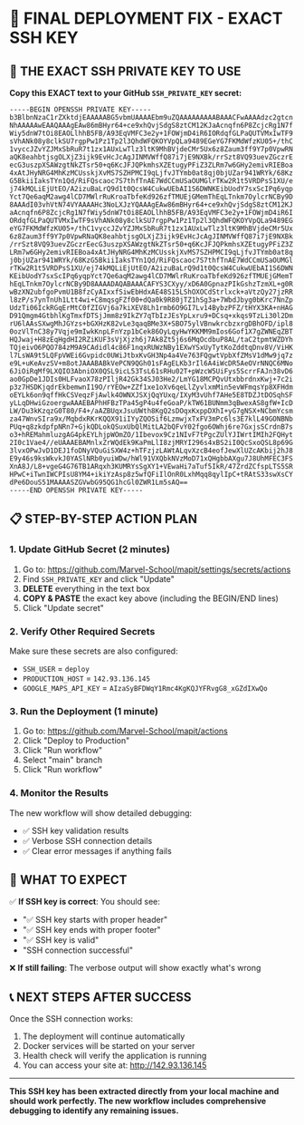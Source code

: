 # 🚀 FINAL DEPLOYMENT FIX - EXACT SSH KEY

## 🎯 **THE EXACT SSH PRIVATE KEY TO USE**

**Copy this EXACT text to your GitHub `SSH_PRIVATE_KEY` secret:**

```
-----BEGIN OPENSSH PRIVATE KEY-----
b3BlbnNzaC1rZXktdjEAAAAABG5vbmUAAAAEbm9uZQAAAAAAAAABAAACFwAAAAdzc2gtcn
NhAAAAAwEAAQAAAgEAw86mBHyr64+ce9xhQvjSdgS8ztCM12KJaAcnqfn6P8ZcjcRg1N7f
Wiy5dnW7tOi8EAOLlhhB5FB/A93EqVMFC3e2y+1FOWjmD4iR6IORdqfGLPaQUTVMxIwTF9
sVhANk08y8clkSU7rgpPw1Pz1Tp2l3QhdWFQKOYVpQLa9489EGeYG7FKMdWfzKU05+/thC
1vyccJZvYZJMxSbRuR7t1zx1AUxLwTlz3ltK9MhBVjdeCMr5Ux6z8Zaum3ff9Y7p0VpwRN
aQK8eahbtjsgOLXjZ3ijk9EvHcJcAgJINMVWffQ87i7jE9NXBk/rrSzt8VQ93uevZGczrE
ecG3uszpXSAWzgtNkZTsr50+q6KcJFJQPkmhsXZEtugyPFiZ3ZLRm7w6GHy2emivRIEBoa
4xAtJHyNRG4MhKzMCUsskjXvMS7SZHPMCI9qLjfvJTYmb0at8qj0bjUZar941WRYk/68Kz
G5BkiiIaksTYn1Qd/RiFQscaoc7S7thfTnAE7WdCCmUSaOUMGlrTKw2R1t5VRDPsS1XU/e
j74kMQLiEjUtEO/A2izuBaLrQ9d1t0QcsW4CukwUEbAI1S6DWNKEibUodY7sxScIPq6yqp
Yct7Qe6aqM2awg4lCD7MWlrRuKroaTbfeKd926zfTMUEjGMemThEqLTnkm7OylcrNCBy9D
8AAAdI03vhVtN74VYAAAAHc3NoLXJzYQAAAgEAw86mBHyr64+ce9xhQvjSdgS8ztCM12KJ
aAcnqfn6P8ZcjcRg1N7fWiy5dnW7tOi8EAOLlhhB5FB/A93EqVMFC3e2y+1FOWjmD4iR6I
ORdqfGLPaQUTVMxIwTF9sVhANk08y8clkSU7rgpPw1Pz1Tp2l3QhdWFQKOYVpQLa9489EG
eYG7FKMdWfzKU05+/thC1vyccJZvYZJMxSbRuR7t1zx1AUxLwTlz3ltK9MhBVjdeCMr5Ux
6z8Zaum3ff9Y7p0VpwRNaQK8eahbtjsgOLXjZ3ijk9EvHcJcAgJINMVWffQ87i7jE9NXBk
/rrSzt8VQ93uevZGczrEecG3uszpXSAWzgtNkZTsr50+q6KcJFJQPkmhsXZEtugyPFiZ3Z
LRm7w6GHy2emivRIEBoa4xAtJHyNRG4MhKzMCUsskjXvMS7SZHPMCI9qLjfvJTYmb0at8q
j0bjUZar941WRYk/68KzG5BkiiIaksTYn1Qd/RiFQscaoc7S7thfTnAE7WdCCmUSaOUMGl
rTKw2R1t5VRDPsS1XU/ej74kMQLiEjUtEO/A2izuBaLrQ9d1t0QcsW4CukwUEbAI1S6DWN
KEibUodY7sxScIPq6yqpYct7Qe6aqM2awg4lCD7MWlrRuKroaTbfeKd926zfTMUEjGMemT
hEqLTnkm7OylcrNCBy9D8AAAADAQABAAACAFYS3CXyy/xD6A0GpnazPIkGshzTzmXL+g0R
wBzXN2ubfgoPvmU1B8fzCyAIxxfSiwEbHdxAE48S15LShOXOCdStrlxck+aVtzQy27jzRR
l8zP/s7ynTnUh1Ltt4wi+C8mqsgFZf00+dQa0k9R80jTZ1hSg3a+7WbdJbyg0bKrc7NnZp
UdzTi06IckRGqErMtC0fZIGVj6a7kiXEV8Lh1rmb6O9GI7Lv14BybzPFZ/tHYX3KA+nHAG
D91Qmgm4GtbhlKgTmxfDTSjJmm8z9IkZY7qTbIzJEsYpLxru9+DCsq+xkqs9TzLi30l2Dm
rU6lAAsSXwgMhJGYzs+bGXHzK82vLe3qaqBMe3X+SBO75ylVBnwkrcbzxrgDBhOFD/ipl8
0ozVlTnC38y7Vqje9mIwkKnpLFnYzp1bCek86OyLqyHwYKKMM9mIos6Gof1X7gZWNEqZBT
HQJwaj+H8zEqHgdHI2RZiKUF3sVjXjzh6j7Ak8Zt5j6s6MqOcdbuP8AL/taC2tpmtWZDYh
TQjeivO6PQO784zM9A9CAdidl4c86F1nqxRUWzNBy1EXwYSxUyTytKoZddtqDnv8V/ViHK
l7LsWA9t5LQFpVWEi6Gvpidc0UWiJtbxKvGH3Np4a4Ve763FQgwtVpbXfZMsV1dMw9jq7z
e9L+uKeAvzSV+m8otJAAABABkVePCN9QGh01sFAgELKb3rIl6A4iWcDR5AeOVrNNQC6MNo
6JiOiRqMf9LXQIO3AbniOX0QSL9icL53TsL61sRHu02T+pWzcW5UiFys5ScrrFAJn38vD6
ao0GpDe1JDIs0HLFvaoX78zPIljR42Gk34SJ03He2/LmYG18MCPQvUtxbbrdnxKwj+7c2i
p3z7HSDKjqdrEkbemwnI19O/rYEOw+ZZf1xe1oXv6qeLlZyvlxmMin5evWFmqsYp8XFHdm
oEYLk6on9qffHkCSVeqzFjAwlk4OWNXJSXjQqYUxq/IXyM3vUhf7AHe5E8TDZJtDOSqhSF
yLLqDHwiGzoergwAAAEBAPhHFBzTPa45gP4u4feGoaP/kTW61BUNmm3qBwexAS8gfW+IcD
LW/Du3kKzqzG0T80/F4+/aAZBUqxJsuUWth8KgQ2sDOqxKxppDXhI+yG7gNSX+NCbmYcsm
za47WnvSIra9x/MqbdxRKrKQQX91iIYyZQOSif6LzmwjxTxFV3mPc6ls3E7klL49GONBNb
PUq+q8zkdpfpNRn7+GjkQDLokQSuxUbQlMitLA2bQFvY02fgo6OWhj6re7GxjsSCrdnB7s
o3+hREMahmluzgAG4pkEYLhjpWOmZO/1Ibevox9Cz1NIvF7tPgcZUlYJIWrtIMIh2FQHyt
2I0c1Vae4//eUAAAEBAMnlxZrWQdEk9KaPmLlI8zjMRYI296s4xBS2iI0QcSxoQSL8p69G
3lvxOPwJvD1DEJ1foDNyVQuGiSXW4z+hTFzjzLAWtALqvXzcB4eofJewXlUZcAKbij2hJ8
E9y46s9ksWkvkJ0YASlNRb0yuiWDw/hWl91VXQbkNVzMoD71xQHgbbAXgu7J8UhMFEC3FS
XnA8J/L8+vgeG4G76TB1ARqxh3KUMRYsSgXY1+VEwaHi7aTuf5IkR/47ZrdZCfspLTS5SR
HPwC+iTwnIWCPIsU8YM4+ikiYzAsp8z5wfQFiIlOnR0LxhMqq8qylIpC+tRAtS33swXsCY
dPe6DouS51MAAAASZGVwbG95QG1hcGl0ZWR1Lm5sAQ==
-----END OPENSSH PRIVATE KEY-----
```

## 📋 **STEP-BY-STEP ACTION PLAN**

### 1. Update GitHub Secret (2 minutes)
1. Go to: https://github.com/Marvel-School/mapit/settings/secrets/actions
2. Find `SSH_PRIVATE_KEY` and click "Update"
3. **DELETE** everything in the text box
4. **COPY & PASTE** the exact key above (including the BEGIN/END lines)
5. Click "Update secret"

### 2. Verify Other Required Secrets
Make sure these secrets are also configured:
- `SSH_USER` = `deploy`
- `PRODUCTION_HOST` = `142.93.136.145`
- `GOOGLE_MAPS_API_KEY` = `AIzaSyBFDWqY1Rmc4KgKQJYFRvgG8_xGZdIXwQo`

### 3. Run the Deployment (1 minute)
1. Go to: https://github.com/Marvel-School/mapit/actions
2. Click "Deploy to Production"
3. Click "Run workflow"
4. Select "main" branch
5. Click "Run workflow"

### 4. Monitor the Results
The new workflow will show detailed debugging:
- ✅ SSH key validation results
- ✅ Verbose SSH connection details
- ✅ Clear error messages if anything fails

## 🎯 **WHAT TO EXPECT**

✅ **If SSH key is correct**: You should see:
- "✅ SSH key starts with proper header"
- "✅ SSH key ends with proper footer" 
- "✅ SSH key is valid"
- "SSH connection successful"

❌ **If still failing**: The verbose output will show exactly what's wrong

## 📞 **NEXT STEPS AFTER SUCCESS**

Once the SSH connection works:
1. The deployment will continue automatically
2. Docker services will be started on your server
3. Health check will verify the application is running
4. You can access your site at: http://142.93.136.145

---

**This SSH key has been extracted directly from your local machine and should work perfectly. The new workflow includes comprehensive debugging to identify any remaining issues.**
